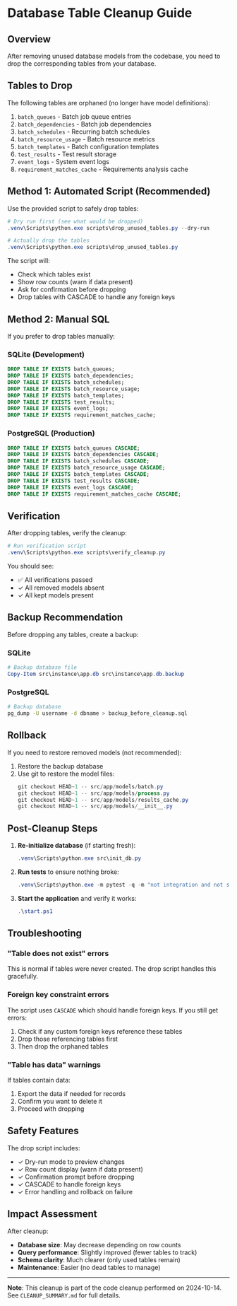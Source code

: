 # Database Table Cleanup Guide

## Overview
After removing unused database models from the codebase, you need to drop the corresponding tables from your database.

## Tables to Drop

The following tables are orphaned (no longer have model definitions):

1. `batch_queues` - Batch job queue entries
2. `batch_dependencies` - Batch job dependencies
3. `batch_schedules` - Recurring batch schedules
4. `batch_resource_usage` - Batch resource metrics
5. `batch_templates` - Batch configuration templates
6. `test_results` - Test result storage
7. `event_logs` - System event logs
8. `requirement_matches_cache` - Requirements analysis cache

## Method 1: Automated Script (Recommended)

Use the provided script to safely drop tables:

```powershell
# Dry run first (see what would be dropped)
.venv\Scripts\python.exe scripts\drop_unused_tables.py --dry-run

# Actually drop the tables
.venv\Scripts\python.exe scripts\drop_unused_tables.py
```

The script will:
- Check which tables exist
- Show row counts (warn if data present)
- Ask for confirmation before dropping
- Drop tables with CASCADE to handle any foreign keys

## Method 2: Manual SQL

If you prefer to drop tables manually:

### SQLite (Development)

```sql
DROP TABLE IF EXISTS batch_queues;
DROP TABLE IF EXISTS batch_dependencies;
DROP TABLE IF EXISTS batch_schedules;
DROP TABLE IF EXISTS batch_resource_usage;
DROP TABLE IF EXISTS batch_templates;
DROP TABLE IF EXISTS test_results;
DROP TABLE IF EXISTS event_logs;
DROP TABLE IF EXISTS requirement_matches_cache;
```

### PostgreSQL (Production)

```sql
DROP TABLE IF EXISTS batch_queues CASCADE;
DROP TABLE IF EXISTS batch_dependencies CASCADE;
DROP TABLE IF EXISTS batch_schedules CASCADE;
DROP TABLE IF EXISTS batch_resource_usage CASCADE;
DROP TABLE IF EXISTS batch_templates CASCADE;
DROP TABLE IF EXISTS test_results CASCADE;
DROP TABLE IF EXISTS event_logs CASCADE;
DROP TABLE IF EXISTS requirement_matches_cache CASCADE;
```

## Verification

After dropping tables, verify the cleanup:

```powershell
# Run verification script
.venv\Scripts\python.exe scripts\verify_cleanup.py
```

You should see:
- ✅ All verifications passed
- ✓ All removed models absent
- ✓ All kept models present

## Backup Recommendation

Before dropping any tables, create a backup:

### SQLite
```powershell
# Backup database file
Copy-Item src\instance\app.db src\instance\app.db.backup
```

### PostgreSQL
```bash
# Backup database
pg_dump -U username -d dbname > backup_before_cleanup.sql
```

## Rollback

If you need to restore removed models (not recommended):

1. Restore the backup database
2. Use git to restore the model files:
   ```powershell
   git checkout HEAD~1 -- src/app/models/batch.py
   git checkout HEAD~1 -- src/app/models/process.py
   git checkout HEAD~1 -- src/app/models/results_cache.py
   git checkout HEAD~1 -- src/app/models/__init__.py
   ```

## Post-Cleanup Steps

1. **Re-initialize database** (if starting fresh):
   ```powershell
   .venv\Scripts\python.exe src\init_db.py
   ```

2. **Run tests** to ensure nothing broke:
   ```powershell
   .venv\Scripts\python.exe -m pytest -q -m "not integration and not slow and not analyzer"
   ```

3. **Start the application** and verify it works:
   ```powershell
   .\start.ps1
   ```

## Troubleshooting

### "Table does not exist" errors
This is normal if tables were never created. The drop script handles this gracefully.

### Foreign key constraint errors
The script uses `CASCADE` which should handle foreign keys. If you still get errors:
1. Check if any custom foreign keys reference these tables
2. Drop those referencing tables first
3. Then drop the orphaned tables

### "Table has data" warnings
If tables contain data:
1. Export the data if needed for records
2. Confirm you want to delete it
3. Proceed with dropping

## Safety Features

The drop script includes:
- ✓ Dry-run mode to preview changes
- ✓ Row count display (warn if data present)
- ✓ Confirmation prompt before dropping
- ✓ CASCADE to handle foreign keys
- ✓ Error handling and rollback on failure

## Impact Assessment

After cleanup:
- **Database size**: May decrease depending on row counts
- **Query performance**: Slightly improved (fewer tables to track)
- **Schema clarity**: Much clearer (only used tables remain)
- **Maintenance**: Easier (no dead tables to manage)

---

**Note**: This cleanup is part of the code cleanup performed on 2024-10-14. See `CLEANUP_SUMMARY.md` for full details.
